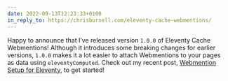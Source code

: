 ```yaml
---
date: 2022-09-13T12:23:33+0100
in_reply_to: https://chrisburnell.com/eleventy-cache-webmentions/
---
```


Happy to announce that I’ve released version `1.0.0` of Eleventy Cache Webmentions! Although it introduces some breaking changes for earlier versions, `1.0.0` makes it a lot easier to attach Webmentions to your pages as data using `eleventyComputed`. Check out my recent post, [Webmention Setup for Eleventy](https://chrisburnell.com/article/webmention-eleventy-setup/), to get started!
